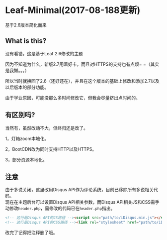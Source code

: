 # Leaf-Minimal(2017-08-188更新)

基于2.6版本简化而来

## What is this?
没有看错，这是基于Leaf 2.6修改的主题

因为不知道为什么，新版2.7用着好卡，而且对HTTPS的支持也有点烦= =（其实是我懒。。。）

所以当时就换回了2.6（还好还在），并且在这个版本的基础上修改和添加2.7以及以后版本的部分功能。

由于学业原因，可能没那么多时间修改它，但我会尽量挤出点时间的。

## 有区别吗?
当然有，虽然改动不大，但终归还是改了。

1，灯箱zoom本地化。

2，BootCDN改为同时支持HTTP以及HTTPS。

3，部分资源本地化。

## 注意
由于多说关闭，这里改用Disqus API作为评论系统，目前已移除所有多说相关代码。  
现在在主题后台可以设置Disqus API相关参数，而Disqus API相关JS和CSS需手动修改`header.php`，需修改的代码已在`header.php`指出。
```html
<!-- 这行是Disqus API的JS路径 --><script src="path/to/iDisqus.min.js"></script>
<!-- 这行是Disqus API的CSS路径 --><link rel="stylesheet" href="path/to/iDisqus.min.css" />
```
改完了记得把注释删了哦。
